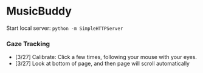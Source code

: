 # MusicBuddy 

Start local server: 
```python -m SimpleHTTPServer ```

### Gaze Tracking
- [3/27] Calibrate: Click a few times, following your mouse with your eyes.
- [3/27] Look at bottom of page, and then page will scroll automatically